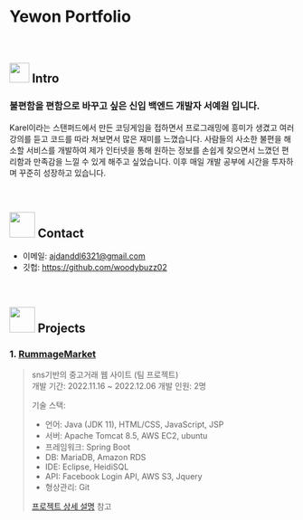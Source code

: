 # Yewon Portfolio

</br>

## <img src="https://media0.giphy.com/media/TcfWBmHgOiTP6scosl/200w.webp?cid=ecf05e47ruasvxvfcr805e93fa6t4mmhnj6p08uvz5811uc3&rid=200w.webp&ct=s"  width="35"> Intro
### 불편함을 편함으로 바꾸고 싶은 신입 백엔드 개발자 서예원 입니다.
  
Karel이라는 스탠퍼드에서 만든 코딩게임을 접하면서 프로그래밍에 흥미가 생겼고 여러 강의를 듣고 코드를 따라 쳐보면서 많은 재미를 느꼈습니다. 사람들의 사소한 불편을 해소할 서비스를 개발하여 제가 인터넷을 통해 원하는 정보를 손쉽게 찾으면서 느꼈던 편리함과 만족감을 느낄 수 있게 해주고 싶었습니다. 이후 매일 개발 공부에 시간을 투자하며 꾸준히 성장하고 있습니다.


</br>

## <img src="https://media1.giphy.com/media/MNS3zyxUPOnFOOZPaG/giphy.gif?cid=ecf05e47krcrtosgjwsf7izasred1cfrb7cr8zwjt899fma3&rid=giphy.gif&ct=s"  width="45"> Contact
- 이메일: ajdanddl6321@gmail.com
- 깃헙: https://github.com/woodybuzz02

</br>

## <img src="https://media3.giphy.com/media/fJ5Xpj07qbnMDHu0NE/giphy.gif?cid=ecf05e47v8xsh57vgcwa9cp7ug9w2icor3uu96fc4ej5vhft&rid=giphy.gif&ct=s"  width="45"> Projects
### 1. [RummageMarket](https://www.rummagemarket.tk)
>sns기반의 중고거래 웹 사이트 (팀 프로젝트)  
>개발 기간: 2022.11.16 ~ 2022.12.06
>개발 인원: 2명
>  
>기술 스택:  
>- 언어: Java (JDK 11), HTML/CSS, JavaScript, JSP
>- 서버: Apache Tomcat 8.5, AWS EC2, ubuntu
>- 프레임워크: Spring Boot
>- DB: MariaDB, Amazon RDS
>- IDE: Eclipse, HeidiSQL
>- API: Facebook Login API, AWS S3, Jquery
>- 형상관리: Git
>  
>[프로젝트 상세 설명](https://github.com/Rummage-Market/RummageMarket) 참고
